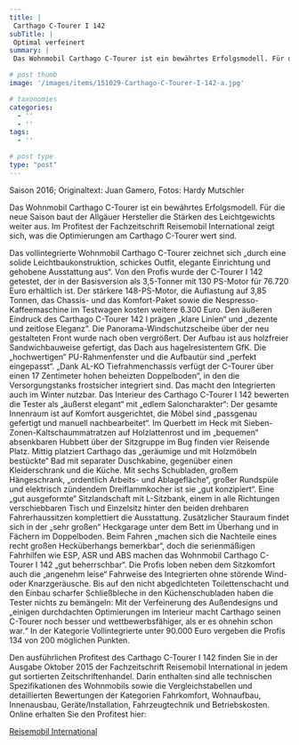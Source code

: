 ```yaml
---
title: |
 Carthago C-Tourer I 142
subTitle: |
 Optimal verfeinert
summary: |
 Das Wohnmobil Carthago C-Tourer ist ein bewährtes Erfolgsmodell. Für die neue Saison baut der Allgäuer Hersteller die Stärken des Leichtgewichts weiter aus. Im Profitest der Fachzeitschrift Reisemobil International zeigt sich, was die Optimierungen am Carthago C-Tourer wert sind.

# post thumb
image: '/images/items/151029-Carthago-C-Tourer-I-142-a.jpg'

# taxonomies
categories: 
  - ''
  - ''
tags:
  - ''

# post type
type: "post"
---
```


Saison 2016; Originaltext: Juan Gamero, Fotos: Hardy Mutschler  

Das Wohnmobil Carthago C-Tourer ist ein bewährtes Erfolgsmodell. Für die neue Saison baut der Allgäuer Hersteller die Stärken des Leichtgewichts weiter aus. Im Profitest der Fachzeitschrift Reisemobil International zeigt sich, was die Optimierungen am Carthago C-Tourer wert sind.  

Das vollintegrierte Wohnmobil Carthago C-Tourer zeichnet sich „durch eine solide Leichtbaukonstruktion, schickes Outfit, elegante Einrichtung und gehobene Ausstattung aus“. Von den Profis wurde der C-Tourer I 142 getestet, der in der Basisversion als 3,5-Tonner mit 130 PS-Motor für 76.720 Euro erhältlich ist. Der stärkere 148-PS-Motor, die Auflastung auf 3,85 Tonnen, das Chassis- und das Komfort-Paket sowie die Nespresso-Kaffeemaschine im Testwagen kosten weitere 6.300 Euro. Den äußeren Eindruck des Carthago C-Tourer 142 I prägen „klare Linien“ und „dezente und zeitlose Eleganz“. Die Panorama-Windschutzscheibe über der neu gestalteten Front wurde nach oben vergrößert. Der Aufbau ist aus holzfreier Sandwichbauweise gefertigt, das Dach aus hagelresistentem GfK. Die „hochwertigen“ PU-Rahmenfenster und die Aufbautür sind „perfekt eingepasst“. „Dank AL-KO Tiefrahmenchassis verfügt der C-Tourer über einen 17 Zentimeter hohen beheizten Doppelboden“, in den die Versorgungstanks frostsicher integriert sind. Das macht den Integrierten auch im Winter nutzbar. Das Interieur des Carthago C-Tourer I 142 bewerten die Tester als „äußerst elegant“ mit „edlem Saloncharakter“: Der gesamte Innenraum ist auf Komfort ausgerichtet, die Möbel sind „passgenau gefertigt und manuell nachbearbeitet“. Im Querbett im Heck mit Sieben-Zonen-Kaltschaummatratzen auf Holzlattenrost und im „bequemen“ absenkbaren Hubbett über der Sitzgruppe im Bug finden vier Reisende Platz. Mittig platziert Carthago das „geräumige und mit Holzmöbeln bestückte“ Bad mit separater Duschkabine, gegenüber einen Kleiderschrank und die Küche. Mit sechs Schubladen, großem Hängeschrank, „ordentlich Arbeits- und Ablagefläche“, großer Rundspüle und elektrisch zündendem Dreiflammkocher ist sie „gut konzipiert“. Eine „gut ausgeformte“ Sitzlandschaft mit L-Sitzbank, einem in alle Richtungen verschiebbaren Tisch und Einzelsitz hinter den beiden drehbaren Fahrerhaussitzen komplettiert die Ausstattung. Zusätzlicher Stauraum findet sich in der „sehr großen“ Heckgarage unter dem Bett im Überhang und in Fächern im Doppelboden. Beim Fahren „machen sich die Nachteile eines recht großen Hecküberhangs bemerkbar“, doch die serienmäßigen Fahrhilfen wie ESP, ASR und ABS machen das Wohnmobil Carthago C-Tourer I 142 „gut beherrschbar“. Die Profis loben neben dem Sitzkomfort auch die „angenehm leise“ Fahrweise des Integrierten ohne störende Wind- oder Knarzgeräusche. Bis auf den nicht abgedichteten Toilettenschacht und den Einbau scharfer Schließbleche in den Küchenschubladen haben die Tester nichts zu bemängeln: Mit der Verfeinerung des Außendesigns und „einigen durchdachten Optimierungen im Interieur macht Carthago seinen C-Tourer noch besser und wettbewerbsfähiger, als er es ohnehin schon war.“ In der Kategorie Vollintegrierte unter 90.000 Euro vergeben die Profis 134 von 200 möglichen Punkten.   

Den ausführlichen Profitest des Carthago C-Tourer I 142 finden Sie in der Ausgabe Oktober 2015 der Fachzeitschrift Reisemobil International in jedem gut sortierten Zeitschriftenhandel. Darin enthalten sind alle technischen Spezifikationen des Wohnmobils sowie die Vergleichstabellen und detaillierten Bewertungen der Kategorien Fahrkomfort, Wohnaufbau, Innenausbau, Geräte/Installation, Fahrzeugtechnik und Betriebskosten. Online erhalten Sie den Profitest hier:  

[Reisemobil International](http://www.reisemobil-international.de)  